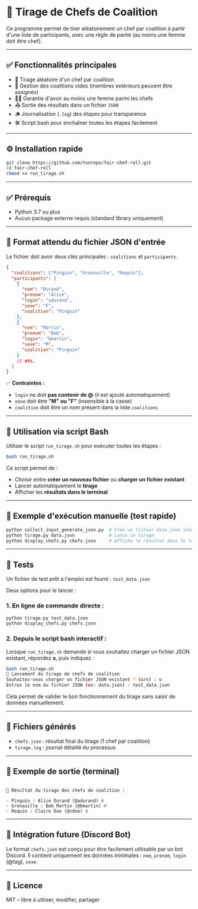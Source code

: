 # 🧠 Tirage de Chefs de Coalition

Ce programme permet de tirer aléatoirement un chef par coalition à partir d'une liste de
participants, avec une règle de parité (au moins une femme doit être chef).

---

## ✅ Fonctionnalités principales

- 🎲 Tirage aléatoire d'un chef par coalition
- 🔄 Gestion des coalitions vides (membres extérieurs peuvent être assignés)
- 👩‍🦰 Garantie d'avoir au moins une femme parmi les chefs
- 📤 Sortie des résultats dans un fichier `JSON`
- 🪵 Journalisation (`.log`) des étapes pour transparence
- 🛠️ Script bash pour enchaîner toutes les étapes facilement

---

## ⚙️ Installation rapide

```bash
git clone https://github.com/tonrepo/fair-chef-roll.git
cd fair-chef-roll
chmod +x run_tirage.sh
```

---

## ✅ Prérequis

- Python 3.7 ou plus
- Aucun package externe requis (standard library uniquement)

---

## 📝 Format attendu du fichier JSON d'entrée

Le fichier doit avoir deux clés principales : `coalitions` et `participants`.

```json
{
  "coalitions": ["Pinguin", "Gronouille", "Requin"],
  "participants": [
    {
      "nom": "Durand",
      "prenom": "Alice",
      "login": "adurand",
      "sexe": "F",
      "coalition": "Pinguin"
    },
    {
      "nom": "Martin",
      "prenom": "Bob",
      "login": "bmartin",
      "sexe": "M",
      "coalition": "Pinguin"
    }
    // etc.
  ]
}
```

✅ **Contraintes :**

- `login` ne doit **pas contenir de @** (il est ajouté automatiquement)
- `sexe` doit être **"M" ou "F"** (insensible à la casse)
- `coalition` doit être un nom présent dans la liste `coalitions`

---

## 🚀 Utilisation via script Bash

Utiliser le script `run_tirage.sh` pour exécuter toutes les étapes :

```bash
bash run_tirage.sh
```

Ce script permet de :

- Choisir entre **créer un nouveau fichier** ou **charger un fichier existant**
- Lancer automatiquement le **tirage**
- Afficher les **résultats dans le terminal**

---

## 🧪 Exemple d'exécution manuelle (test rapide)

```bash
python collect_input_generate_json.py  # Crée un fichier data.json interactif
python tirage.py data.json             # Lance le tirage
python display_chefs.py chefs.json     # Affiche le résultat dans le terminal
```

---

## 🧪 Tests

Un fichier de test prêt à l'emploi est fourni : `test_data.json`

Deux options pour le lancer :

### 1. En ligne de commande directe :

```bash
python tirage.py test_data.json
python display_chefs.py chefs.json
```

### 2. Depuis le script bash interactif :

Lorsque `run_tirage.sh` demande si vous souhaitez charger un fichier JSON existant, répondez **o**,
puis indiquez :

```bash
bash run_tirage.sh
🎲 Lancement du tirage de chefs de coalition
Souhaitez-vous charger un fichier JSON existant ? (o/n) : o
Entrez le nom du fichier JSON (ex: data.json) : test_data.json
```

Cela permet de valider le bon fonctionnement du tirage sans saisir de données manuellement.

---

## 📂 Fichiers générés

- `chefs.json` : résultat final du tirage (1 chef par coalition)
- `tirage.log` : journal détaillé du processus

---

## 👤 Exemple de sortie (terminal)

```

👑 Résultat du tirage des chefs de coalition :

- Pinguin : Alice Durand (@adurand) ♀️
- Gronouille : Bob Martin (@bmartin) ♂️
- Requin : Claire Doe (@cdoe) ♀️

```

---

## 💬 Intégration future (Discord Bot)

Le format `chefs.json` est conçu pour être facilement utilisable par un bot Discord. Il contient
uniquement les données minimales : `nom`, `prenom`, `login` (@tag), `sexe`.

---

## 📜 Licence

MIT – libre à utiliser, modifier, partager

```

```
